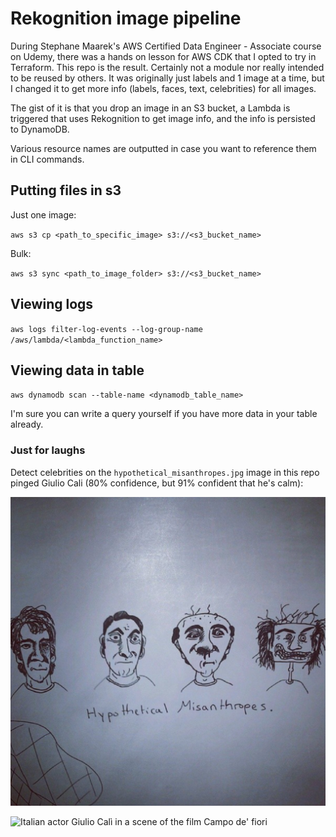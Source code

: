 # Rekognition image pipeline

During Stephane Maarek's AWS Certified Data Engineer - Associate course on Udemy, there was a hands on lesson for AWS CDK that I opted to try in Terraform. This repo is the result. Certainly not a module nor really intended to be reused by others. It was originally just labels and 1 image at a time, but I changed it to get more info (labels, faces, text, celebrities) for all images.

The gist of it is that you drop an image in an S3 bucket, a Lambda is triggered that uses Rekognition to get image info, and the info is persisted to DynamoDB.

Various resource names are outputted in case you want to reference them in CLI commands.

## Putting files in s3

Just one image:

`aws s3 cp <path_to_specific_image> s3://<s3_bucket_name>`

Bulk:

`aws s3 sync <path_to_image_folder> s3://<s3_bucket_name>`

## Viewing logs

`aws logs filter-log-events --log-group-name /aws/lambda/<lambda_function_name>`

## Viewing data in table

`aws dynamodb scan --table-name <dynamodb_table_name>`

I'm sure you can write a query yourself if you have more data in your table already.

### Just for laughs

Detect celebrities on the `hypothetical_misanthropes.jpg` image in this repo pinged Giulio Cali (80% confidence, but 91% confident that he's calm):

<img src="images/hypothetical_misanthropes.jpg" alt="Doodle of hypothetical misanthropes" width="542">

![Italian actor Giulio Calì in a scene of the film Campo de' fiori](https://upload.wikimedia.org/wikipedia/commons/f/f5/Giulio_Cal%C3%AC_Campo_de_fiori.png)